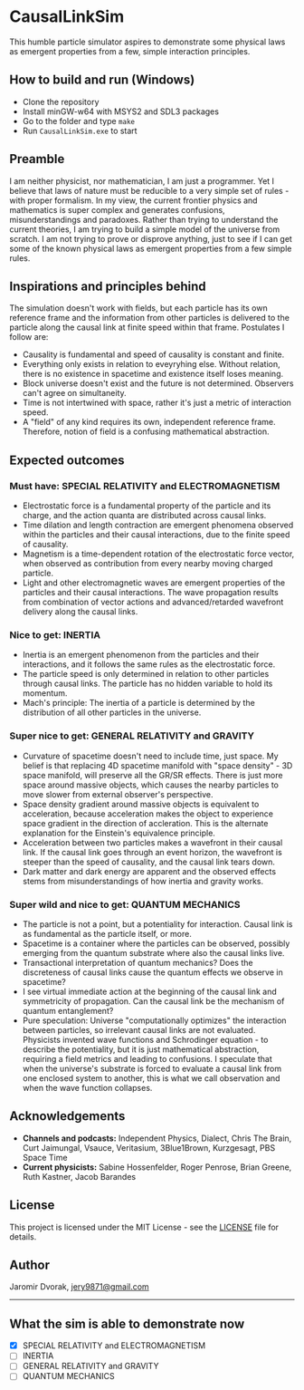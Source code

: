 # CausalLinkSim

This humble particle simulator aspires to demonstrate some physical laws as emergent properties from a few, simple interaction principles.

## How to build and run (Windows)

- Clone the repository
- Install minGW-w64 with MSYS2 and SDL3 packages
- Go to the folder and type `make`
- Run `CausalLinkSim.exe` to start

## Preamble

I am neither physicist, nor mathematician, I am just a programmer. Yet I believe that laws of nature must be reducible to a very simple set of rules - with proper formalism. In my view, the current frontier physics and mathematics is super complex and generates confusions, misunderstandings and paradoxes. Rather than trying to understand the current theories, I am trying to build a simple model of the universe from scratch. I am not trying to prove or disprove anything, just to see if I can get some of the known physical laws as emergent properties from a few simple rules.

## Inspirations and principles behind

The simulation doesn't work with fields, but each particle has its own reference frame and the information from other particles is delivered to the particle along the causal link at finite speed within that frame. Postulates I follow are:

- Causality is fundamental and speed of causality is constant and finite.
- Everything only exists in relation to eveyryhing else. Without relation, there is no existence in spacetime and existence itself loses meaning.
- Block universe doesn't exist and the future is not determined. Observers can't agree on simultaneity.
- Time is not intertwined with space, rather it's just a metric of interaction speed.
- A "field" of any kind requires its own, independent reference frame. Therefore, notion of field is a confusing mathematical abstraction.

## Expected outcomes

### Must have: SPECIAL RELATIVITY and ELECTROMAGNETISM

- Electrostatic force is a fundamental property of the particle and its charge, and the action quanta are distributed across causal links.
- Time dilation and length contraction are emergent phenomena observed within the particles and their causal interactions, due to the finite speed of causality.
- Magnetism is a time-dependent rotation of the electrostatic force vector, when observed as contribution from every nearby moving charged particle.
- Light and other electromagnetic waves are emergent properties of the particles and their causal interactions. The wave propagation results from combination of vector actions and advanced/retarded wavefront delivery along the causal links.

### Nice to get: INERTIA

- Inertia is an emergent phenomenon from the particles and their interactions, and it follows the same rules as the electrostatic force.
- The particle speed is only determined in relation to other particles through causal links. The particle has no hidden variable to hold its momentum.
- Mach's principle: The inertia of a particle is determined by the distribution of all other particles in the universe.

### Super nice to get: GENERAL RELATIVITY and GRAVITY

- Curvature of spacetime doesn't need to include time, just space. My belief is that replacing 4D spacetime manifold with "space density" - 3D space manifold, will preserve all the GR/SR effects. There is just more space around massive objects, which causes the nearby particles to move slower from external observer's perspective.
- Space density gradient around massive objects is equivalent to acceleration, because acceleration makes the object to experience space gradient in the direction of accleration. This is the alternate explanation for the Einstein's equivalence principle.
- Acceleration between two particles makes a wavefront in their causal link. If the causal link goes through an event horizon, the wavefront is steeper than the speed of causality, and the causal link tears down.
- Dark matter and dark energy are apparent and the observed effects stems from misunderstandings of how inertia and gravity works.

### Super wild and nice to get: QUANTUM MECHANICS

- The particle is not a point, but a potentiality for interaction. Causal link is as fundamental as the particle itself, or more.
- Spacetime is a container where the particles can be observed, possibly emerging from the quantum substrate where also the causal links live.
- Transactional interpretation of quantum mechanics? Does the discreteness of causal links cause the quantum effects we observe in spacetime?
- I see virtual immediate action at the beginning of the causal link and symmetricity of propagation. Can the causal link be the mechanism of quantum entanglement?
- Pure speculation: Universe "computationally optimizes" the interaction between particles, so irrelevant causal links are not evaluated. Physicists invented wave functions and Schrodinger equation - to describe the potentiality, but it is just mathematical abstraction, requiring a field metrics and leading to confusions. I speculate that when the universe's substrate is forced to evaluate a causal link from one enclosed system to another, this is what we call observation and when the wave function collapses.

## Acknowledgements

- **Channels and podcasts:** Independent Physics, Dialect, Chris The Brain, Curt Jaimungal, Vsauce, Veritasium, 3Blue1Brown, Kurzgesagt, PBS Space Time
- **Current physicists:** Sabine Hossenfelder, Roger Penrose, Brian Greene, Ruth Kastner, Jacob Barandes

## License

This project is licensed under the MIT License - see the [LICENSE](LICENSE) file for details.

## Author

Jaromir Dvorak, jery9871@gmail.com

---

## What the sim is able to demonstrate now

- [x] SPECIAL RELATIVITY and ELECTROMAGNETISM
- [ ] INERTIA
- [ ] GENERAL RELATIVITY and GRAVITY
- [ ] QUANTUM MECHANICS
